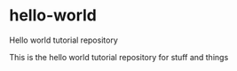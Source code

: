 # hello-world
Hello world tutorial repository

This is the hello world tutorial repository for stuff and things
